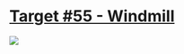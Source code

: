 # [Target #55 - Windmill](https://cssbattle.dev/play/55)

![](https://cssbattle.dev/targets/55.png)

